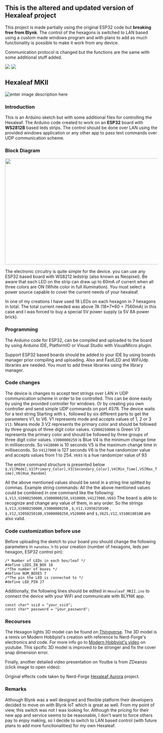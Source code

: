 ## This is the altered and updated version of Hexaleaf project
This project is made partially using the original ESP32 code but **breaking free from Blynk**. 
The control of the hexagons is switched to LAN based using a custom made windows program and with plans to add as much functionality is possible to make it work from any device.

Communication protocol is changed but the functions are the same with some additional stuff added. 

<img src="https://img.shields.io/badge/-ProjectForMakers-yellowgreen"> <img src="https://img.shields.io/badge/-Difficulty:EASY-purple"> 
## Hexaleaf MKII
![enter image description here](https://github.com/limbo666/Hexaleaf_Blynk/blob/master_Hexaleaf_MKII/Pics/Hexaleaf_Hexagons.png?raw=true)


### Introduction
This is an Arduino sketch but with some additional files for controlling the Hexaleaf. The Arduino code created to work on an **ESP32** board with  **WS2812B** based leds strips.
The control should be done over LAN using the provided windows application or any other app to pass text commands over UDP communication scheme. 

### Block Diagram

<img src="https://github.com/limbo666/Hexaleaf_MKII/blob/master_Hexaleaf_MKII/Pics/Block%20Diagram.jpg" width="800" height="350">
<p> The electronic circuitry is quite simple for the device. you can use any ESP32 based board with WS8212 ledstrip (also known as Neopixel).
Be aware that each LED on the strip can draw up to 60mA of current when all three colors are ON (White color in full illumination). You must select a power source capable to cover the current needs of your hexaleaf.
<p>In one of my creations I have used 18 LEDs on each hexagon in 7 hexagons in total. The total current needed was above 7A (18*7*60 = 7560mA) in this case and I was forced to buy a special 5V power supply (a 5V 8A power brick).  


### Programming
The Arduino code for ESP32, can be compiled and uploaded to the board by using Arduino IDE, PlatformIO or Visual Studio with VisualMicro plugin.<p>
Support ESP32 based boards should be added to your IDE by using boards manager prior compiling and uploading. Also and FastLED and WiFiUdp libraries are needed. You must to add these libraries using the  library manager.
  
### Code changes 
The device is changes to accept text strings over LAN in UDP communication scheme in order to be controlled.
This can be done easily by using the provided controller for windows. Or by creating you own controller and send simple UDP commands on port 4578.
The device waits for a text string Starting with `$,` followed by six different parts to get the parameters V1, to V6.
V1 represents mode and accepts values of 1, 2 or 3  `V13`. Means mode 3
V2 represents the primary color and should be followed by three groups of three digit color values. `V2000250000` is Green 
V3  represents the primary color and should be followed by three groups of three digit color values. `V3000000250` is Blue
V4 is the minimum change time in milliseconds. So `V410000` is 10 seconds
V5 is the maximum change time in milliseconds. So `V4127000` is 127 seconds
V6 is the hue randomizer value and accepts values from 1 to 254. `V693` is a hue randomizer value of 93
  
The entire command structure is presented below `$,V1[Mode],V2[Primary_Color],V3[Secondary_Color],V4[Min_Time],V5[Max_Time],V6[Hue_Random]`

All the above mentioned values should be send in a string line splitted by commas.
Example string commands:
All the the above mentioned values could be combined in one command like the following:  `$,V13,V2000250000,V3000000250,V410000,V4127000,V693`
The board is able to recognize and change any value of them, in any order. So the strings `$,V13,V2000250000,V3000000250` , `$,V11,V2050250100` , `$,V12,V2050250100,V3000000250,V520000` and `$,V625,V12,V3100100100` are also valid.
 
### Code customization before use
Before uploading the sketch to your board you should change the following parameters in ```nanohex.h``` to your creation (number of hexagons, leds per hexagon, ESP32 control pin):
```
/* Number of LEDs in each box/leaf */
#define LEDS_IN_BOX 18
/*The number of boxes */
#define NUM_BOXES 7
/*The pin the LED is connected to */
#define LED_PIN 27
```
Additionally, the following lines should be edited in ```Hexaleaf_MKII.ino``` to connect the device with your WiFi and communicate with BLYNK app.
```
const char* ssid = "your_ssid";
const char* password = "your_password";
```

  
### Recourses
The Hexagon lights 3D model can be found on [Thingverse](https://www.thingiverse.com/thing:4615531). The 3D model is a remix on Modern Hobbyist's creation with reference to Nerd-Forge's electronics and code. For more info go to [Modern Hobbyist's video](https://www.youtube.com/watch?v=ERK9_q242q4) on youtube. This spcific 3D model is improved to be stronger and fix the cover snap dimension error. 
  
Finally, another detailed video presentation on Youtbe is from ZDeanzo (click image to open video):<p>

Original effects code taken by Nerd-Forge [Hexaleaf Aurora](https://github.com/hansjny/Natural-Nerd/tree/master/Hexaleaf) project.
 

### Remarks
Although Blynk was a well designed and flexible platform their developers decided to move on with Blynk IoT which is great as well. From my point of view, this switch was not I was looking for. Although the pricing for their new app and service seems to be reasonable, I don't want to force others pay to enjoy making, so I decide to switch to LAN based control (with future plans to add more functionalities) for my own Hexaleaf.
